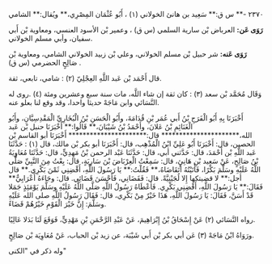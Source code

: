 ٢٣٧٠ -** س ق:** سَعِيد بن هانئ الخولاني (١) ، أَبُو عُثْمَان المِصْرِي،** ويُقال:** الشامي

**رَوَى عَن:** العرباض بْن سارية السلمي (س ق) ، وعمير بْن الأسود العنسي، ومعاوية بْن أَبي سفيان، وأبي مسلم الخولاني.

**رَوَى عَنه:** شر حبيل بْن مسلم الخولاني، وعلي بْن زبيد الخولاني الشامي، ومعاوية بْن صَالِحٍ الحضرمي (س ق) .

قال أَحْمَد بْن عَبد اللَّهِ العِجْلِيّ (٢) : شامي، تابعي، ثقة.

وَقَال مُحَمَّد بْن سعد (٣) : كان ثقة إن شاء اللَّه، مات سنة سبع وعشرين ومئة (٤) .روى له النَّسَائي وابن مَاجَهْ حديثا واحدا، وقد وقع لنا بعلو عنه.

أَخْبَرَنَا بِهِ أَبُو الْفَرَجِ بْنُ أَبي عُمَر بْنِ قُدَامَةَ، وأَبُو الْحَسَنِ بْنُ الْبُخَارِيِّ الْمَقْدِسِيَّانِ، وأَبُو الْغَنَائِمِ بْنُ عَلانَ، وأَحْمَدُ بْنُ شَيْبَانَ،** قَالُوا:** أَخْبَرَنَا حنبل بْن عَبد الله،********************** قال:********************** أَخْبَرَنَا أبو القاسم بْن الحصين، قال: أَخْبَرَنَا أَبُو عَلِيِّ ابْنُ الْمُذْهِب، قال: أَخْبَرَنَا أبو بكر بْن مالك، قال (١) : حَدَّثَنَا عَبد اللَّهِ بْن أَحْمَدَ، قال: حَدَّثني أبي، قال: حَدَّثَنَا عَبْد الرحمن بْنُ مَهِدِيٍّ، قال: حَدَّثَنَا مُعَاوِيَةُ بْنُ صَالِحٍ، عَنْ سَعِيد بْنِ هَانِئٍ، قال: سَمِعْتُ الْعِرْبَاضَ بْنَ سَارِيَةٍ، قال: بِعْتُ مِنَ النَّبِيِّ صَلَّى اللَّهُ عَلَيْهِ وسَلَّمَ بَكْرًا، فَأَتَيْتُهُ أَتَقَاضَاهُ،** فَقُلْتُ:** يَا رَسُولَ اللَّهِ، أَقْضِنِي ثَمْنَ بَكْرِي.** قال أجل:** لا قضيتكها إِلا لُجَيْنِيَّةً. قال: فَقَضَانِي، فَأَحْسَنَ قَضَائِي. قال: وجَاءَهُ أَعْرَابِيٌّ** فَقَالَ:** يَا رَسُولَ اللَّهِ، أَقْضِنِي بَكْرِي. فَأَعْطَاهُ رَسُولُ اللَّهِ صَلَّى اللَّهُ عَلَيْهِ وسَلَّمَ يَوْمَئِذٍ جَمَلا قَدْ أَسَنَّ، فَقَالَ: يَا رَسُولَ اللَّهِ، هَذَا خَيْرٌ مِنْ بَكْرِي، قال: فَقَالَ رَسُولُ اللَّهِ صلى الله عَلَيْهِ وسَلَّمَ: إِنَّ خَيْرَ الْقَوْمِ خَيْرُهُمْ قَضَاءً.

رواه النَّسَائي (٢) عَنْ إِسْحَاقُ بْنُ إِبْرَاهِيمَ، عَنْ عَبْدِ الرَّحْمَنِ بْنِ مَهْدِيٍّ، فَوَقَعَ لَنَا بَدَلا عَالِيًا.

ورَوَاهُ ابْنُ مَاجَهْ (٣) عَن أبي بكر بْن أَبي شَيْبَة، عن زيد بْن الحباب، عَنْ مُعَاوِيَة بْن صَالِحٍ.

وله ذكر في "الكنى"